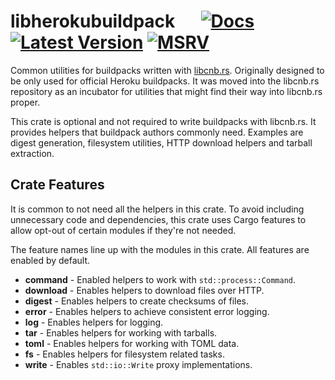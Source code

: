 # libherokubuildpack &emsp; [![Docs]][docs.rs] [![Latest Version]][crates.io] [![MSRV]][install-rust]

Common utilities for buildpacks written with [libcnb.rs](https://github.com/heroku/libcnb.rs). Originally designed to be
only used for official Heroku buildpacks. It was moved into the libcnb.rs repository as an incubator for utilities that
might find their way into libcnb.rs proper.

This crate is optional and not required to write buildpacks with libcnb.rs. It provides helpers that buildpack authors 
commonly need. Examples are digest generation, filesystem utilities, HTTP download helpers and tarball extraction. 

## Crate Features

It is common to not need all the helpers in this crate. To avoid including unnecessary code and dependencies, this crate
uses Cargo features to allow opt-out of certain modules if they're not needed.

The feature names line up with the modules in this crate. All features are enabled by default.

* **command** -
  Enabled helpers to work with `std::process::Command`.
* **download** -
  Enables helpers to download files over HTTP.
* **digest** -
  Enables helpers to create checksums of files.
* **error** -
  Enables helpers to achieve consistent error logging.
* **log** -
  Enables helpers for logging.
* **tar** -
  Enables helpers for working with tarballs.
* **toml** -
  Enables helpers for working with TOML data.
* **fs** -
  Enables helpers for filesystem related tasks.
* **write** -
  Enables `std::io::Write` proxy implementations.

[Docs]: https://img.shields.io/docsrs/libherokubuildpack
[docs.rs]: https://docs.rs/libherokubuildpack/latest/libherokubuildpack/
[Latest Version]: https://img.shields.io/crates/v/libherokubuildpack.svg
[crates.io]: https://crates.io/crates/libherokubuildpack
[MSRV]: https://img.shields.io/badge/MSRV-rustc_1.74+-lightgray.svg
[install-rust]: https://www.rust-lang.org/tools/install
